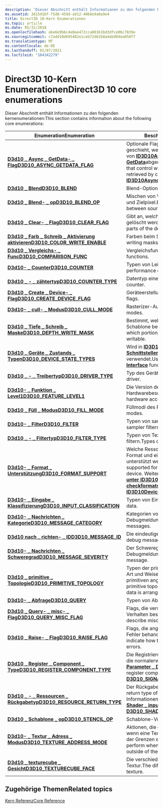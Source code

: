 ```yaml
---
description: 'Dieser Abschnitt enthält Informationen zu den folgenden kernenumerationen:'
ms.assetid: 3d1541bf-75d8-459d-a912-4068e9a0a9e4
title: Direct3D 10-Kern Enumerationen
ms.topic: article
ms.date: 05/31/2018
ms.openlocfilehash: abe6e9b6c4e0ae472cca081b1bd3dfce06c7839e
ms.sourcegitcommit: c7add10d695482e1ceb72d62b8a4ebd84ea050f7
ms.translationtype: MT
ms.contentlocale: de-DE
ms.lasthandoff: 01/07/2021
ms.locfileid: "104342279"
---
```

# <a name="direct3d-10-core-enumerations"></a><span data-ttu-id="78887-103">Direct3D 10-Kern Enumerationen</span><span class="sxs-lookup"><span data-stu-id="78887-103">Direct3D 10 core enumerations</span></span>

<span data-ttu-id="78887-104">Dieser Abschnitt enthält Informationen zu den folgenden kernenumerationen:</span><span class="sxs-lookup"><span data-stu-id="78887-104">This section contains information about the following core enumerations:</span></span>



| <span data-ttu-id="78887-105">Enumeration</span><span class="sxs-lookup"><span data-stu-id="78887-105">Enumeration</span></span>                                                               | <span data-ttu-id="78887-106">Beschreibung</span><span class="sxs-lookup"><span data-stu-id="78887-106">Description</span></span>                                                                                                                                         |
|---------------------------------------------------------------------------|-----------------------------------------------------------------------------------------------------------------------------------------------------|
| [<span data-ttu-id="78887-107">**D3d10 \_ Async \_ GetData- \_ Flag**</span><span class="sxs-lookup"><span data-stu-id="78887-107">**D3D10\_ASYNC\_GETDATA\_FLAG**</span></span>](/windows/desktop/api/D3D10/ne-d3d10-d3d10_async_getdata_flag)           | <span data-ttu-id="78887-108">Optionale Flags, die Steuern, was geschieht, wenn Daten durch Aufrufen von [**ID3D10Asynchronous:: GetData**](/windows/desktop/api/D3D10/nf-d3d10-id3d10asynchronous-getdata)abgerufen werden.</span><span class="sxs-lookup"><span data-stu-id="78887-108">Optional flags that control what happens when data is retrieved by calling [**ID3D10Asynchronous::GetData**](/windows/desktop/api/D3D10/nf-d3d10-id3d10asynchronous-getdata).</span></span>       |
| [<span data-ttu-id="78887-109">**D3d10 \_ Blend**</span><span class="sxs-lookup"><span data-stu-id="78887-109">**D3D10\_BLEND**</span></span>](/windows/desktop/api/D3D10/ne-d3d10-d3d10_blend)                                       | <span data-ttu-id="78887-110">Blend-Optionen.</span><span class="sxs-lookup"><span data-stu-id="78887-110">Blend options.</span></span>                                                                                                                                      |
| [<span data-ttu-id="78887-111">**D3d10 \_ Blend- \_ op**</span><span class="sxs-lookup"><span data-stu-id="78887-111">**D3D10\_BLEND\_OP**</span></span>](/windows/desktop/api/D3D10/ne-d3d10-d3d10_blend_op)                                | <span data-ttu-id="78887-112">Mischen von Vorgängen zwischen Quell-und Zielpixel.</span><span class="sxs-lookup"><span data-stu-id="78887-112">Blending operations between source and destination pixels.</span></span>                                                                                          |
| [<span data-ttu-id="78887-113">**D3d10 \_ Clear- \_ Flag**</span><span class="sxs-lookup"><span data-stu-id="78887-113">**D3D10\_CLEAR\_FLAG**</span></span>](/windows/desktop/api/D3D10/ne-d3d10-d3d10_clear_flag)                            | <span data-ttu-id="78887-114">Gibt an, welche Teile der tiefen Schablone gelöscht werden sollen.</span><span class="sxs-lookup"><span data-stu-id="78887-114">Specifies which parts of the depth stencil to clear.</span></span>                                                                                                |
| [<span data-ttu-id="78887-115">**D3d10 \_ Farb \_ Schreib \_ Aktivierung aktivieren**</span><span class="sxs-lookup"><span data-stu-id="78887-115">**D3D10\_COLOR\_WRITE\_ENABLE**</span></span>](/windows/desktop/api/D3D10/ne-d3d10-d3d10_color_write_enable)           | <span data-ttu-id="78887-116">Farben beim Schreiben von Masken.</span><span class="sxs-lookup"><span data-stu-id="78887-116">Color writing masks.</span></span>                                                                                                                                |
| [<span data-ttu-id="78887-117">**D3d10 \_ Vergleichs- \_ Func**</span><span class="sxs-lookup"><span data-stu-id="78887-117">**D3D10\_COMPARISON\_FUNC**</span></span>](/windows/desktop/api/D3D10/ne-d3d10-d3d10_comparison_func)                  | <span data-ttu-id="78887-118">Vergleichsfunktionen.</span><span class="sxs-lookup"><span data-stu-id="78887-118">Comparison functions.</span></span>                                                                                                                               |
| [<span data-ttu-id="78887-119">**D3d10- \_ Counter**</span><span class="sxs-lookup"><span data-stu-id="78887-119">**D3D10\_COUNTER**</span></span>](/windows/desktop/api/D3D10/ne-d3d10-d3d10_counter)                                   | <span data-ttu-id="78887-120">Typen von Leistungsindikatoren.</span><span class="sxs-lookup"><span data-stu-id="78887-120">Types of performance counters.</span></span>                                                                                                                      |
| [<span data-ttu-id="78887-121">**D3d10 \_ - \_ zähtertyp**</span><span class="sxs-lookup"><span data-stu-id="78887-121">**D3D10\_COUNTER\_TYPE**</span></span>](/windows/desktop/api/D3D10/ne-d3d10-d3d10_counter_type)                        | <span data-ttu-id="78887-122">Datentyp eines Zählers.</span><span class="sxs-lookup"><span data-stu-id="78887-122">Data type of a counter.</span></span>                                                                                                                             |
| [<span data-ttu-id="78887-123">**D3d10 \_ Create \_ Device- \_ Flag**</span><span class="sxs-lookup"><span data-stu-id="78887-123">**D3D10\_CREATE\_DEVICE\_FLAG**</span></span>](/windows/desktop/api/D3D10/ne-d3d10-d3d10_create_device_flag)           | <span data-ttu-id="78887-124">Geräteerstellungsflags.</span><span class="sxs-lookup"><span data-stu-id="78887-124">Device creation flags.</span></span>                                                                                                                              |
| [<span data-ttu-id="78887-125">**D3d10- \_ cull- \_ Modus**</span><span class="sxs-lookup"><span data-stu-id="78887-125">**D3D10\_CULL\_MODE**</span></span>](/windows/desktop/api/D3D10/ne-d3d10-d3d10_cull_mode)                              | <span data-ttu-id="78887-126">Rasterizer-Auslesen-Modi.</span><span class="sxs-lookup"><span data-stu-id="78887-126">Rasterizer cull modes.</span></span>                                                                                                                              |
| [<span data-ttu-id="78887-127">**D3d10 \_ Tiefe \_ Schreib \_ Maske**</span><span class="sxs-lookup"><span data-stu-id="78887-127">**D3D10\_DEPTH\_WRITE\_MASK**</span></span>](/windows/desktop/api/D3D10/ne-d3d10-d3d10_depth_write_mask)               | <span data-ttu-id="78887-128">Bestimmt, welcher Teil der tiefen Schablone beschreibbar ist.</span><span class="sxs-lookup"><span data-stu-id="78887-128">Determines which portion of the depth stencil is writable.</span></span>                                                                                          |
| [<span data-ttu-id="78887-129">**D3d10 \_ Geräte \_ Zustands \_ Typen**</span><span class="sxs-lookup"><span data-stu-id="78887-129">**D3D10\_DEVICE\_STATE\_TYPES**</span></span>](/windows/desktop/api/D3D10Effect/ne-d3d10effect-d3d10_device_state_types)           | <span data-ttu-id="78887-130">Wird in [**ID3D10StateBlock-Schnittstellen**](/windows/desktop/api/d3d10effect/nn-d3d10effect-id3d10stateblock) Funktionsaufrufen verwendet.</span><span class="sxs-lookup"><span data-stu-id="78887-130">Used in [**ID3D10StateBlock Interface**](/windows/desktop/api/d3d10effect/nn-d3d10effect-id3d10stateblock) function calls.</span></span>                                                                      |
| [<span data-ttu-id="78887-131">**D3d10 \_ - \_ Treibertyp**</span><span class="sxs-lookup"><span data-stu-id="78887-131">**D3D10\_DRIVER\_TYPE**</span></span>](/windows/desktop/api/D3D10misc/ne-d3d10misc-d3d10_driver_type)                          | <span data-ttu-id="78887-132">Typ des Gerätetreibers.</span><span class="sxs-lookup"><span data-stu-id="78887-132">Type of device driver.</span></span>                                                                                                                              |
| [<span data-ttu-id="78887-133">**D3d10- \_ Funktion \_ Level1**</span><span class="sxs-lookup"><span data-stu-id="78887-133">**D3D10\_FEATURE\_LEVEL1**</span></span>](/windows/desktop/api/D3D10_1/ne-d3d10_1-d3d10_feature_level1)                    | <span data-ttu-id="78887-134">Die Version der Hardwarebeschleunigung.</span><span class="sxs-lookup"><span data-stu-id="78887-134">The version of hardware acceleration.</span></span>                                                                                                               |
| [<span data-ttu-id="78887-135">**D3d10 \_ Füll \_ Modus**</span><span class="sxs-lookup"><span data-stu-id="78887-135">**D3D10\_FILL\_MODE**</span></span>](/windows/desktop/api/D3D10/ne-d3d10-d3d10_fill_mode)                              | <span data-ttu-id="78887-136">Füllmodi des Rasterizers.</span><span class="sxs-lookup"><span data-stu-id="78887-136">Rasterizer fill modes.</span></span>                                                                                                                              |
| [<span data-ttu-id="78887-137">**D3d10- \_ Filter**</span><span class="sxs-lookup"><span data-stu-id="78887-137">**D3D10\_FILTER**</span></span>](/windows/desktop/api/D3D10/ne-d3d10-d3d10_filter)                                     | <span data-ttu-id="78887-138">Typen von samplerfiltern.</span><span class="sxs-lookup"><span data-stu-id="78887-138">Types of sampler filters.</span></span>                                                                                                                           |
| [<span data-ttu-id="78887-139">**D3d10 \_ - \_ Filtertyp**</span><span class="sxs-lookup"><span data-stu-id="78887-139">**D3D10\_FILTER\_TYPE**</span></span>](/windows/desktop/api/D3D10/ne-d3d10-d3d10_filter_type)                          | <span data-ttu-id="78887-140">Typen von Textur Stichproben filtern.</span><span class="sxs-lookup"><span data-stu-id="78887-140">Types of texture-sampling filters.</span></span>                                                                                                                  |
| [<span data-ttu-id="78887-141">**D3d10- \_ Format \_ Unterstützung**</span><span class="sxs-lookup"><span data-stu-id="78887-141">**D3D10\_FORMAT\_SUPPORT**</span></span>](/windows/desktop/api/D3D10/ne-d3d10-d3d10_format_support)                    | <span data-ttu-id="78887-142">Welche Ressourcen für ein bestimmtes Format und ein bestimmtes Gerät unterstützt werden.</span><span class="sxs-lookup"><span data-stu-id="78887-142">Which resources are supported for a given format and given device.</span></span> <span data-ttu-id="78887-143">Weitere Informationen finden Sie [**unter ID3D10Device:: checkformatsupport**](/windows/desktop/api/D3D10/nf-d3d10-id3d10device-checkformatsupport).</span><span class="sxs-lookup"><span data-stu-id="78887-143">See [**ID3D10Device::CheckFormatSupport**](/windows/desktop/api/D3D10/nf-d3d10-id3d10device-checkformatsupport).</span></span> |
| [<span data-ttu-id="78887-144">**D3d10- \_ Eingabe \_ Klassifizierung**</span><span class="sxs-lookup"><span data-stu-id="78887-144">**D3D10\_INPUT\_CLASSIFICATION**</span></span>](/windows/desktop/api/D3D10/ne-d3d10-d3d10_input_classification)        | <span data-ttu-id="78887-145">Typen von Eingabedaten.</span><span class="sxs-lookup"><span data-stu-id="78887-145">Types of input data.</span></span>                                                                                                                                |
| [<span data-ttu-id="78887-146">**D3d10- \_ Nachrichten \_ Kategorie**</span><span class="sxs-lookup"><span data-stu-id="78887-146">**D3D10\_MESSAGE\_CATEGORY**</span></span>](/windows/desktop/api/d3d10sdklayers/ne-d3d10sdklayers-d3d10_message_category)                | <span data-ttu-id="78887-147">Kategorien von Debugmeldungen.</span><span class="sxs-lookup"><span data-stu-id="78887-147">Categories of debug messages.</span></span>                                                                                                                       |
| [<span data-ttu-id="78887-148">**D3d10 nach \_ richten- \_ ID**</span><span class="sxs-lookup"><span data-stu-id="78887-148">**D3D10\_MESSAGE\_ID**</span></span>](/windows/desktop/api/d3d10sdklayers/ne-d3d10sdklayers-d3d10_message_id)                            | <span data-ttu-id="78887-149">Die eindeutige ID einer Debugmeldung.</span><span class="sxs-lookup"><span data-stu-id="78887-149">A debug message's unique ID.</span></span>                                                                                                                        |
| [<span data-ttu-id="78887-150">**D3d10- \_ Nachrichten \_ Schweregrad**</span><span class="sxs-lookup"><span data-stu-id="78887-150">**D3D10\_MESSAGE\_SEVERITY**</span></span>](/windows/desktop/api/d3d10sdklayers/ne-d3d10sdklayers-d3d10_message_severity)                | <span data-ttu-id="78887-151">Der Schweregrad einer Debugmeldung.</span><span class="sxs-lookup"><span data-stu-id="78887-151">Severity of a debug message.</span></span>                                                                                                                        |
| <span data-ttu-id="78887-152">[**D3d10 \_ primitive \_ Topologie**](/previous-versions/windows/desktop/legacy/bb205334(v=vs.85))</span><span class="sxs-lookup"><span data-stu-id="78887-152">[**D3D10\_PRIMITIVE\_TOPOLOGY**](/previous-versions/windows/desktop/legacy/bb205334(v=vs.85))</span></span>            | <span data-ttu-id="78887-153">Typen der primitiven Topologie oder die Art und Weise, wie die Daten eines primitiven angeordnet werden.</span><span class="sxs-lookup"><span data-stu-id="78887-153">Types of primitive topology or the way a primitive's data is arranged.</span></span>                                                                              |
| [<span data-ttu-id="78887-154">**D3d10- \_ Abfrage**</span><span class="sxs-lookup"><span data-stu-id="78887-154">**D3D10\_QUERY**</span></span>](/windows/desktop/api/D3D10/ne-d3d10-d3d10_query)                                       | <span data-ttu-id="78887-155">Typen von Abfragen.</span><span class="sxs-lookup"><span data-stu-id="78887-155">Types of queries.</span></span>                                                                                                                                   |
| [<span data-ttu-id="78887-156">**D3d10 \_ Query- \_ misc- \_ Flag**</span><span class="sxs-lookup"><span data-stu-id="78887-156">**D3D10\_QUERY\_MISC\_FLAG**</span></span>](/windows/desktop/api/D3D10/ne-d3d10-d3d10_query_misc_flag)                 | <span data-ttu-id="78887-157">Flags, die verschiedene Abfrage Verhalten beschreiben.</span><span class="sxs-lookup"><span data-stu-id="78887-157">Flags that describe miscellaneous query behavior.</span></span>                                                                                                   |
| [<span data-ttu-id="78887-158">**D3d10 \_ Raise- \_ Flag**</span><span class="sxs-lookup"><span data-stu-id="78887-158">**D3D10\_RAISE\_FLAG**</span></span>](/windows/desktop/api/D3D10/ne-d3d10-d3d10_raise_flag)                            | <span data-ttu-id="78887-159">Flags, die angeben, wie interne Treiber Fehler behandelt werden.</span><span class="sxs-lookup"><span data-stu-id="78887-159">Flags that indicate how to handle internal driver errors.</span></span>                                                                                           |
| [<span data-ttu-id="78887-160">**D3d10 \_ Register \_ Component \_ Type**</span><span class="sxs-lookup"><span data-stu-id="78887-160">**D3D10\_REGISTER\_COMPONENT\_TYPE**</span></span>](/windows/win32/api/d3dcommon/ne-d3dcommon-d3d_register_component_type) | <span data-ttu-id="78887-161">Die Registrierungs Komponenten Typen, die normalerweise in [**d3d10 \_ Signature \_ Parameter \_ DESC**](/windows/desktop/api/D3D10Shader/ns-d3d10shader-d3d10_signature_parameter_desc)verwendet werden.</span><span class="sxs-lookup"><span data-stu-id="78887-161">The register component types, usually used in [**D3D10\_SIGNATURE\_PARAMETER\_DESC**](/windows/desktop/api/D3D10Shader/ns-d3d10shader-d3d10_signature_parameter_desc).</span></span>                          |
| [<span data-ttu-id="78887-162">**D3d10 \_ - \_ Ressourcen \_ Rückgabetyp**</span><span class="sxs-lookup"><span data-stu-id="78887-162">**D3D10\_RESOURCE\_RETURN\_TYPE**</span></span>](/windows/win32/api/d3dcommon/ne-d3dcommon-d3d_resource_return_type)       | <span data-ttu-id="78887-163">Der Rückgabetyp einer Ressource.</span><span class="sxs-lookup"><span data-stu-id="78887-163">The return type of a resource.</span></span> <span data-ttu-id="78887-164">Weitere Informationen finden Sie unter [**d3d10 \_ Shader \_ input \_ Bind \_**](/windows/desktop/api/D3D10Shader/ns-d3d10shader-d3d10_shader_input_bind_desc)Debug.</span><span class="sxs-lookup"><span data-stu-id="78887-164">See [**D3D10\_SHADER\_INPUT\_BIND\_DESC**](/windows/desktop/api/D3D10Shader/ns-d3d10shader-d3d10_shader_input_bind_desc).</span></span>                                        |
| [<span data-ttu-id="78887-165">**D3d10 \_ Schablone \_ op**</span><span class="sxs-lookup"><span data-stu-id="78887-165">**D3D10\_STENCIL\_OP**</span></span>](/windows/desktop/api/D3D10/ne-d3d10-d3d10_stencil_op)                            | <span data-ttu-id="78887-166">Schablone-Vorgänge.</span><span class="sxs-lookup"><span data-stu-id="78887-166">Stencil operations.</span></span>                                                                                                                                 |
| [<span data-ttu-id="78887-167">**D3d10- \_ Textur \_ Adress \_ Modus**</span><span class="sxs-lookup"><span data-stu-id="78887-167">**D3D10\_TEXTURE\_ADDRESS\_MODE**</span></span>](/windows/desktop/api/D3D10/ne-d3d10-d3d10_texture_address_mode)       | <span data-ttu-id="78887-168">Aktionen, die durchgeführt werden sollen, wenn eine Textur Koordinate außerhalb der Grenzen einer Textur liegt.</span><span class="sxs-lookup"><span data-stu-id="78887-168">Actions to perform when a texture coordinate is outside of the boundaries of a texture.</span></span>                                                             |
| [<span data-ttu-id="78887-169">**D3d10 \_ texturecube \_ Gesicht**</span><span class="sxs-lookup"><span data-stu-id="78887-169">**D3D10\_TEXTURECUBE\_FACE**</span></span>](/windows/desktop/api/D3D10/ne-d3d10-d3d10_texturecube_face)                | <span data-ttu-id="78887-170">Die verschiedenen Gesichter einer Cube-Textur.</span><span class="sxs-lookup"><span data-stu-id="78887-170">The different faces of a cube texture.</span></span>                                                                                                              |



 

## <a name="related-topics"></a><span data-ttu-id="78887-171">Zugehörige Themen</span><span class="sxs-lookup"><span data-stu-id="78887-171">Related topics</span></span>

<dl> <dt>

[<span data-ttu-id="78887-172">Kern Referenz</span><span class="sxs-lookup"><span data-stu-id="78887-172">Core Reference</span></span>](d3d10-graphics-reference-d3d10-core.md)
</dt> </dl>

 

 
